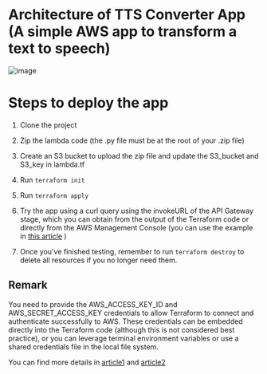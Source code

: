 # Architecture of TTS Converter App (A simple AWS app to transform a text to speech)
![image](https://github.com/mariemssi/TTS-Converter-Challenge-1/assets/69463864/fd77f547-5198-4866-b89a-71d7dcfe7889)


# Steps to deploy the app

1. Clone the project
   
3. Zip the lambda code (the .py file must be at the root of your .zip file)

4. Create an S3 bucket to upload the zip file and update the S3_bucket and S3_key in lambda.tf
   
5. Run `terraform init`
   
6. Run `terraform apply`
   
7. Try the app using a curl query using the invokeURL of the API Gateway stage, which you can obtain from the output of the Terraform code or directly from the AWS Management Console (you can use the example in [this article](https://medium.com/@lucas.ludicsa99/texttospeechconvertertext-to-speech-converter-using-aws-lambda-polly-and-api-gateway-bf814d2bbe84) )
   
8. Once you've finished testing, remember to run `terraform destroy` to delete all resources if you no longer need them.

## Remark
You need to provide the AWS_ACCESS_KEY_ID and AWS_SECRET_ACCESS_KEY credentials to allow Terraform to connect and authenticate successfully to AWS. These credentials can be embedded directly into the Terraform code (although this is not considered best practice), 
or you can leverage terminal environment variables or use a shared credentials file in the local file system. 

You can find more details in [article1](https://medium.com/@lucas.ludicsa99/texttospeechconvertertext-to-speech-converter-using-aws-lambda-polly-and-api-gateway-bf814d2bbe84) and [article2](https://medium.com/@meriemiag/text-to-speech-converter-challenge1-ba89607d936b)
